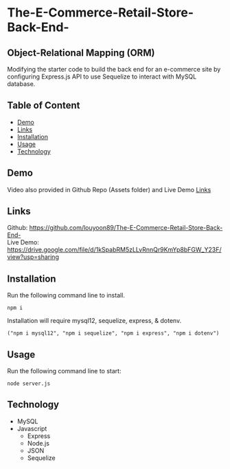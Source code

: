 # The-E-Commerce-Retail-Store-Back-End-
## Object-Relational Mapping (ORM)
Modifying the starter code to build the back end for an e-commerce site by configuring Express.js API to use Sequelize to interact with MySQL database.


## Table of Content
- [Demo](#Demo)
- [Links](#Links)
- [Installation](#Installation)
- [Usage](#Usage)
- [Technology](#Technology)

## Demo
Video also provided in Github Repo (Assets folder) and Live Demo [Links](#Links)

## Links
Github: https://github.com/louyoon89/The-E-Commerce-Retail-Store-Back-End-  
Live Demo: https://drive.google.com/file/d/1kSpabRM5zLLvRnnQr9KmYp8bFGW_Y23F/view?usp=sharing

## Installation
Run the following command line to install.
```
npm i
```
Installation will require mysql12, sequelize, express, & dotenv. 
```
("npm i mysql12", "npm i sequelize", "npm i express", "npm i dotenv")
```

## Usage
Run the following command line to start:
```
node server.js
```
## Technology
- MySQL
- Javascript
    - Express
    - Node.js
    - JSON
    - Sequelize

